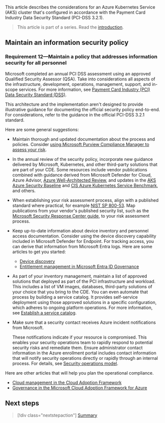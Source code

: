 This article describes the considerations for an Azure Kubernetes Service (AKS) cluster that's configured in accordance with the Payment Card Industry Data Security Standard (PCI-DSS 3.2.1).

> This article is part of a series. Read the [introduction](aks-pci-intro.yml).

## Maintain an information security policy

### **Requirement 12**&mdash;Maintain a policy that addresses information security for all personnel

Microsoft completed an annual PCI DSS assessment using an approved Qualified Security Assessor (QSA). Take into considerations all aspects of the infrastructure, development, operations, management, support, and in-scope services. For more information, see [Payment Card Industry (PCI) Data Security Standard (DSS)](/compliance/regulatory/offering-PCI-DSS#use-microsoft-compliance-manager-to-assess-your-risk).

This architecture and the implementation aren't designed to provide illustrative guidance for documenting the official security policy end-to-end. For considerations, refer to the guidance in the official PCI-DSS 3.2.1 standard.

Here are some general suggestions:

- Maintain thorough and updated documentation about the process and policies. Consider [using Microsoft Purview Compliance Manager to assess your risk](/compliance/regulatory/offering-PCI-DSS#use-microsoft-compliance-manager-to-assess-your-risk).
- In the annual review of the security policy, incorporate new guidance delivered by Microsoft, Kubernetes, and other third-party solutions that are part of your CDE. Some resources include vendor publications combined with guidance derived from Microsoft Defender for Cloud, Azure Advisor, [Azure Well-Architected Review](/assessments/), and updates in the [AKS Azure Security Baseline](/security/benchmark/azure/baselines/aks-security-baseline) and [CIS Azure Kubernetes Service Benchmark](https://www.cisecurity.org/blog/new-release-cis-azure-kubernetes-service-aks-benchmark/), and others.
- When establishing your risk assessment process, align with a published standard where practical, for example [NIST SP 800-53](https://csrc.nist.gov/publications/detail/sp/800-53/rev-5/final). Map publications from your vendor's published security list, such as the [Microsoft Security Response Center guide](https://msrc.microsoft.com/update-guide), to your risk assessment process.
- Keep up-to-date information about device inventory and personnel access documentation. Consider using the device discovery capability included in Microsoft Defender for Endpoint. For tracking access, you can derive that information from Microsoft Entra logs. Here are some articles to get you started:

  - [Device discovery](/microsoft-365/security/defender-endpoint/device-discovery)
  - [Entitlement management in Microsoft Entra ID Governance](/entra/id-governance/entitlement-management-reports)

- As part of your inventory management, maintain a list of approved solutions that deployed as part of the PCI infrastructure and workload. This includes a list of VM images, databases, third-party solutions of your choice that you bring to the CDE. You can even automate that process by building a service catalog. It provides self-service deployment using those approved solutions in a specific configuration, which adheres to ongoing platform operations. For more information, see [Establish a service catalog](/azure/cloud-adoption-framework/manage/considerations/platform#establish-a-service-catalog).

- Make sure that a security contact receives Azure incident notifications from Microsoft.

  These notifications indicate if your resource is compromised. This enables your security operations team to rapidly respond to potential security risks and remediate them. Ensure administrator contact information in the Azure enrollment portal includes contact information that will notify security operations directly or rapidly through an internal process. For details, see [Security operations model](/azure/cloud-adoption-framework/secure/security-operations#security-operations-model).

Here are other articles that will help you plan the operational compliance.

- [Cloud management in the Cloud Adoption Framework](/azure/cloud-adoption-framework/manage/)
- [Governance in the Microsoft Cloud Adoption Framework for Azure](/azure/cloud-adoption-framework/govern/)

## Next steps

> [!div class="nextstepaction"]
> [Summary](aks-pci-summary.yml)
